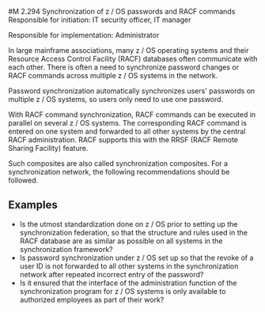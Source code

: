 #M 2.294 Synchronization of z / OS passwords and RACF commands
Responsible for initiation: IT security officer, IT manager

Responsible for implementation: Administrator

In large mainframe associations, many z / OS operating systems and their Resource Access Control Facility (RACF) databases often communicate with each other. There is often a need to synchronize password changes or RACF commands across multiple z / OS systems in the network.

Password synchronization automatically synchronizes users' passwords on multiple z / OS systems, so users only need to use one password.

With RACF command synchronization, RACF commands can be executed in parallel on several z / OS systems. The corresponding RACF command is entered on one system and forwarded to all other systems by the central RACF administration. RACF supports this with the RRSF (RACF Remote Sharing Facility) feature.

Such composites are also called synchronization composites. For a synchronization network, the following recommendations should be followed.



## Examples 
* Is the utmost standardization done on z / OS prior to setting up the synchronization federation, so that the structure and rules used in the RACF database are as similar as possible on all systems in the synchronization framework?
* Is password synchronization under z / OS set up so that the revoke of a user ID is not forwarded to all other systems in the synchronization network after repeated incorrect entry of the password?
* Is it ensured that the interface of the administration function of the synchronization program for z / OS systems is only available to authorized employees as part of their work?




